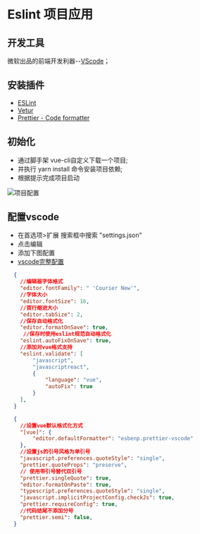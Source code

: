 # Eslint 项目应用

## 开发工具
微软出品的前端开发利器--[VScode](https://www.baidu.com/)；

## 安装插件
  - [ESLint](https://eslint.org)
  - [Vetur](https://vuejs.github.io/vetur/)
  - [Prettier - Code formatter](https://marketplace.visualstudio.com/items?itemName=esbenp.prettier-vscode)

## 初始化
 - 通过脚手架 vue-cli自定义下载一个项目;
 - 并执行 yarn install 命令安装项目依赖;
 - 根据提示完成项目启动

![项目配置](/images/eslint_init.png)

## 配置vscode
- 在首选项>扩展 搜索框中搜索 "settings.json"
- 点击编辑
- 添加下图配置
- [vscode完整配置](/files/vscode.settings.json)


```json
  {
    //编辑器字体格式
    "editor.fontFamily": " 'Courier New'",
    //字体大小
    "editor.fontSize": 16,
    //首行缩进大小
    "editor.tabSize": 2,
    //保存自动格式化
    "editor.formatOnSave": true,
     //保存时使用eslint规范自动格式化 
    "eslint.autoFixOnSave": true,
    //添加对vue格式支持
    "eslint.validate": [
        "javascript",
        "javascriptreact",
        {
            "language": "vue",
            "autoFix": true
        }
    ],
  }
```

```json
  {
    //设置vue默认格式化方式
    "[vue]": {
        "editor.defaultFormatter": "esbenp.prettier-vscode"
    },
    //设置js的引号风格为单引号
    "javascript.preferences.quoteStyle": "single",
    "prettier.quoteProps": "preserve",
    // 使用带引号替代双引号 
    "prettier.singleQuote": true,
    "editor.formatOnPaste": true,
    "typescript.preferences.quoteStyle": "single",
    "javascript.implicitProjectConfig.checkJs": true,
    "prettier.requireConfig": true,
    //代码结尾不添加分号
    "prettier.semi": false,
  }
```